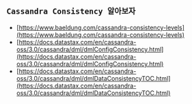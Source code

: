 ## `Cassandra Consistency 알아보자`

- [https://www.baeldung.com/cassandra-consistency-levels](https://www.baeldung.com/cassandra-consistency-levels)
- [https://docs.datastax.com/en/cassandra-oss/3.0/cassandra/dml/dmlConfigConsistency.html](https://docs.datastax.com/en/cassandra-oss/3.0/cassandra/dml/dmlConfigConsistency.html)
- [https://docs.datastax.com/en/cassandra-oss/3.0/cassandra/dml/dmlDataConsistencyTOC.html](https://docs.datastax.com/en/cassandra-oss/3.0/cassandra/dml/dmlDataConsistencyTOC.html)